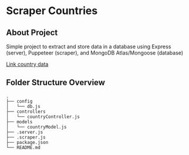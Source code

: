 # Scraper Countries

## About Project

Simple project to extract and store data in a database using Express (server), Puppeteer (scraper), and MongoDB Atlas/Mongoose (database)

[Link country data](https://www.scrapethissite.com/pages/simple/)

## Folder Structure Overview

```
.
├── config
│   └── db.js
├── controllers
│   └── countryController.js
├── models
│   └── countryModel.js
├── .server.js
├── .scraper.js
├── package.json
└── README.md
```
